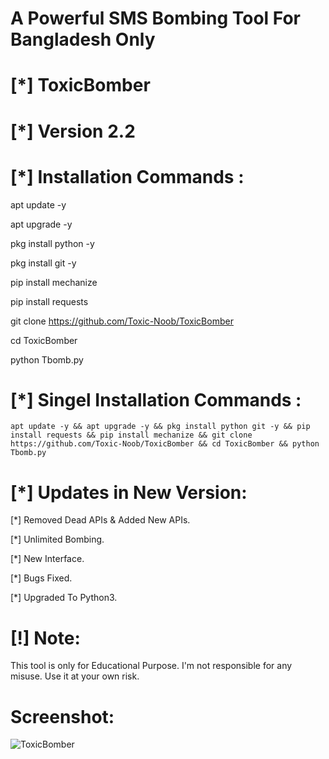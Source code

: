 # A Powerful SMS Bombing Tool For Bangladesh Only

# [*] ToxicBomber
# [*] Version 2.2

# [*] Installation Commands :

apt update -y

apt upgrade -y

pkg install python -y

pkg install git -y

pip install mechanize

pip install requests

git clone https://github.com/Toxic-Noob/ToxicBomber

cd ToxicBomber

python Tbomb.py

# [*] Singel Installation Commands :
```shell script
apt update -y && apt upgrade -y && pkg install python git -y && pip install requests && pip install mechanize && git clone https://github.com/Toxic-Noob/ToxicBomber && cd ToxicBomber && python Tbomb.py
```
# [*] Updates in New Version:

[*] Removed Dead APIs & Added New APIs.

[*] Unlimited Bombing.

[*] New Interface.

[*] Bugs Fixed.

[*] Upgraded To Python3.

# [!] Note:
This tool is only for Educational Purpose.
I'm not responsible for any misuse.
Use it at your own risk.

# Screenshot:
<img src="https://c.top4top.io/p_2175r7wcm0.jpg" alt="ToxicBomber">
